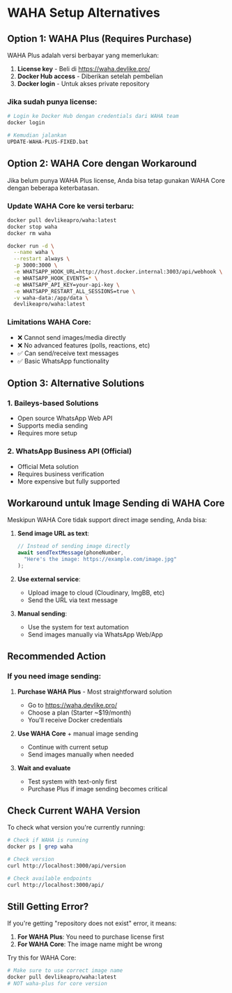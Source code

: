 # WAHA Setup Alternatives

## Option 1: WAHA Plus (Requires Purchase)

WAHA Plus adalah versi berbayar yang memerlukan:
1. **License key** - Beli di https://waha.devlike.pro/
2. **Docker Hub access** - Diberikan setelah pembelian
3. **Docker login** - Untuk akses private repository

### Jika sudah punya license:
```bash
# Login ke Docker Hub dengan credentials dari WAHA team
docker login

# Kemudian jalankan
UPDATE-WAHA-PLUS-FIXED.bat
```

## Option 2: WAHA Core dengan Workaround

Jika belum punya WAHA Plus license, Anda bisa tetap gunakan WAHA Core dengan beberapa keterbatasan.

### Update WAHA Core ke versi terbaru:
```bash
docker pull devlikeapro/waha:latest
docker stop waha
docker rm waha

docker run -d \
  --name waha \
  --restart always \
  -p 3000:3000 \
  -e WHATSAPP_HOOK_URL=http://host.docker.internal:3003/api/webhook \
  -e WHATSAPP_HOOK_EVENTS=* \
  -e WHATSAPP_API_KEY=your-api-key \
  -e WHATSAPP_RESTART_ALL_SESSIONS=true \
  -v waha-data:/app/data \
  devlikeapro/waha:latest
```

### Limitations WAHA Core:
- ❌ Cannot send images/media directly
- ❌ No advanced features (polls, reactions, etc)
- ✅ Can send/receive text messages
- ✅ Basic WhatsApp functionality

## Option 3: Alternative Solutions

### 1. Baileys-based Solutions
- Open source WhatsApp Web API
- Supports media sending
- Requires more setup

### 2. WhatsApp Business API (Official)
- Official Meta solution
- Requires business verification
- More expensive but fully supported

## Workaround untuk Image Sending di WAHA Core

Meskipun WAHA Core tidak support direct image sending, Anda bisa:

1. **Send image URL as text**:
   ```javascript
   // Instead of sending image directly
   await sendTextMessage(phoneNumber, 
     "Here's the image: https://example.com/image.jpg"
   );
   ```

2. **Use external service**:
   - Upload image to cloud (Cloudinary, ImgBB, etc)
   - Send the URL via text message

3. **Manual sending**:
   - Use the system for text automation
   - Send images manually via WhatsApp Web/App

## Recommended Action

### If you need image sending:
1. **Purchase WAHA Plus** - Most straightforward solution
   - Go to https://waha.devlike.pro/
   - Choose a plan (Starter ~$19/month)
   - You'll receive Docker credentials

2. **Use WAHA Core** + manual image sending
   - Continue with current setup
   - Send images manually when needed

3. **Wait and evaluate**
   - Test system with text-only first
   - Purchase Plus if image sending becomes critical

## Check Current WAHA Version

To check what version you're currently running:

```bash
# Check if WAHA is running
docker ps | grep waha

# Check version
curl http://localhost:3000/api/version

# Check available endpoints
curl http://localhost:3000/api/
```

## Still Getting Error?

If you're getting "repository does not exist" error, it means:

1. **For WAHA Plus**: You need to purchase license first
2. **For WAHA Core**: The image name might be wrong

Try this for WAHA Core:
```bash
# Make sure to use correct image name
docker pull devlikeapro/waha:latest
# NOT waha-plus for core version
```